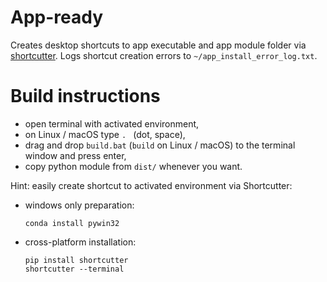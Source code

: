 # App-ready

Creates desktop shortcuts to app executable and app
module folder via [shortcutter](https://github.com/kiwi0fruit/shortcutter).
Logs shortcut creation errors to
`~/app_install_error_log.txt`.


# Build instructions

* open terminal with activated environment,
* on Linux / macOS type <code>. </code> (dot, space),
* drag and drop `build.bat`
  (`build` on Linux / macOS) to the terminal window
  and press enter,
* copy python module from `dist/` whenever you want.


Hint: easily create shortcut to activated 
environment via Shortcutter:

* windows only preparation:

      conda install pywin32

* cross-platform installation:

      pip install shortcutter
      shortcutter --terminal
